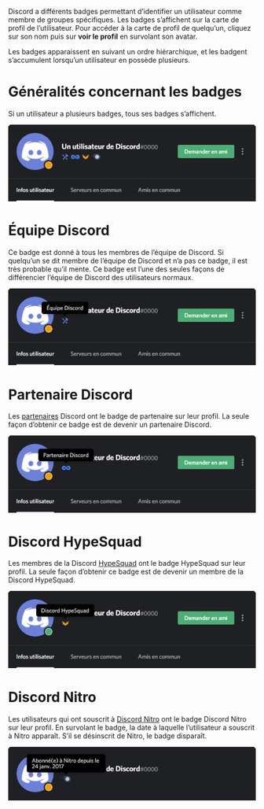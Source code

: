 <!-- TITLE: [FR] Badges -->
<!-- SUBTITLE: Informations concernant les différents badges des utilisateurs de Discord -->

Discord a différents badges permettant d’identifier un utilisateur comme membre de groupes spécifiques. Les badges s’affichent sur la carte de profil de l’utilisateur. Pour accéder à la carte de profil de quelqu’un, cliquez sur son nom puis sur **voir le profil** en survolant son avatar.

Les badges apparaissent en suivant un ordre hiérarchique, et les badgent s’accumulent lorsqu’un utilisateur en possède plusieurs.

# Généralités concernant les badges
Si un utilisateur a plusieurs badges, tous ses badges s’affichent.

![Aperçu Badges](/uploads/fr/badges-general.png "Un aperçu général des badges")

# Équipe Discord
Ce badge est donné à tous les membres de l’équipe de Discord. Si quelqu’un se dit membre de l’équipe de Discord et n’a pas ce badge, il est très probable qu’il mente. Ce badge est l’une des seules façons de différencier l’équipe de Discord des utilisateurs normaux.

![Badge Équipe](/uploads/fr/badges-staff.png "Le badge d’un membre de l’équipe")

# Partenaire Discord
Les [partenaires](/fr/partenaire) Discord ont le badge de partenaire sur leur profil. La seule façon d’obtenir ce badge est de devenir un partenaire Discord.

![Badge Partenaire](/uploads/fr/badges-partner.png "Le badge d’un partenaire Discord")
# Discord HypeSquad
Les membres de la Discord [HypeSquad](/fr/hypesquad) ont le badge HypeSquad sur leur profil. La seule façon d’obtenir ce badge est de devenir un membre de la Discord HypeSquad.

![Badge HypeSquad](/uploads/fr/badges-hypesquad.png "Le badge d’un membre de la HypeSquad")
# Discord Nitro
Les utilisateurs qui ont souscrit à [Discord Nitro](/fr/nitro) ont le badge Discord Nitro sur leur profil. En survolant le badge, la date à laquelle l’utilisateur a souscrit à Nitro apparaît. S’il se désinscrit de Nitro, le badge disparaît.

![Badges Nitro](/uploads/fr/badges-nitro.png "Le badge d’un utilisateur Discord Nitro")